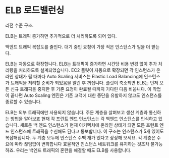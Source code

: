 # ELB 로드밸런싱

리전 수준 구조.

ELB는 트래픽 증가하면 추가적으로 더 처리하도록 되어 있다.

백엔드 트래픽 복잡도를 줄인다.
대기 중인 요청이 가장 적은 인스턴스가 일을 더 받는다.

ELB는 자동으로 확장합니다. ELB는 트래픽이 증가하면 시간당 비용 변경 없이 추가 처리량을 처리하도록 설계되었습니다. EC2 플릿이 자동으로 확장되면 각 인스턴스가 온라인 상태가 될 때마다 Auto Scaling 서비스는 Elastic Load Balancing에 인스턴스가 트래픽을 처리할 준비가 되었음을 알린 후 꺼집니다. 플릿이 축소되면 ELB는 먼저 모든 신규 트래픽을 중지한 후 기존 요청이 완료될 때까지 기다린 다음 비웁니다. 이 작업이 끝나면 Auto Scaling 엔진은 기존 고객에 대한 중단을 유발하지 않고도 인스턴스를 종료할 수 있습니다.

ELB는 외부 트래픽에만 사용되지 않습니다. 주문 계층을 살펴보고 생산 계층과 통신하는 방법을 알아보죠 현재 각 프런트 엔드 인스턴스는 각 백엔드 인스턴스를 인식하고 있습니다. 새로운 백 엔드 인스턴스가 현재 아키텍처에 온라인 상태가 되면 모든 프런트 엔드 인스턴스에 트래픽을 수신해도 된다고 통보합니다. 이 구조는 인스턴스가 5개 있어도 복잡해집니다. 두 계층 모두에 인스턴스 수백 개가 있다고 상상해 보세요. 각 계층은 수요에 따라 끊임없이 변화합니다 효율적인 인스턴스 네트워크를 유지하는 것조차 불가능하죠. 우리는 백엔드 트래픽의 혼란을 해결할 때도 ELB를 사용합니다.
